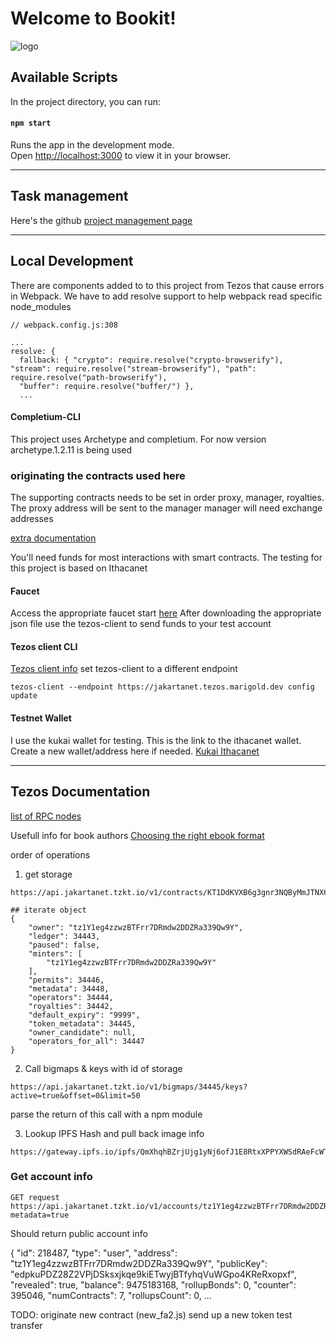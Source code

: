 # Welcome to Bookit!
![logo](https://64.media.tumblr.com/0d1384f5926bf41dfa090ad86595346b/b2c02e89d3182d04-c3/s540x810/ae67933ba43db02d83e4be3c54deee60ba32c230.gif)


## Available Scripts

In the project directory, you can run:

#### `npm start`

Runs the app in the development mode.\
Open [http://localhost:3000](http://localhost:3000) to view it in your browser.

---
## Task management

Here's the github [project management page](https://github.com/users/mrnigelalford/projects/2)

---

## Local Development

There are components added to to this project from Tezos that cause errors in Webpack. We have to add resolve support to help webpack read specific node_modules

```
// webpack.config.js:308

...
resolve: {
  fallback: { "crypto": require.resolve("crypto-browserify"), "stream": require.resolve("stream-browserify"), "path": require.resolve("path-browserify"),
  "buffer": require.resolve("buffer/") },
  ...

```

#### Completium-CLI
This project uses Archetype and completium. For now version archetype.1.2.11 is being used

### originating the contracts used here
  The supporting contracts needs to be set in order
  proxy, manager, royalties. 
  The proxy address will be sent to the manager
  manager will need exchange addresses

  [extra documentation](https://github.com/rarible/tezos-protocol-contracts/blob/9c83e34ec41ef66f3ac4f286d2dce8002ccda70e/exchange-v2/README.md)

You'll need funds for most interactions with smart contracts. The testing for this project is based on Ithacanet

#### Faucet

Access the appropriate faucet start [here](https://teztnets.xyz/)
After downloading the appropriate json file use the tezos-client to send funds to your test account

#### Tezos client CLI

[Tezos client info](https://assets.tqtezos.com/docs/setup/1-tezos-client/)
set tezos-client to a different endpoint
```
tezos-client --endpoint https://jakartanet.tezos.marigold.dev config update
```

#### Testnet Wallet

I use the kukai wallet for testing. This is the link to the ithacanet wallet. Create a new wallet/address here if needed.
[Kukai Ithacanet](https://ithacanet.kukai.app/)

---
## Tezos Documentation

[list of RPC nodes](https://tezostaquito.io/docs/rpc_nodes/)

Usefull info for book authors
[Choosing the right ebook format](https://learn.g2.com/ebook-formats)


order of operations

1. get storage
```
https://api.jakartanet.tzkt.io/v1/contracts/KT1DdKVXB6g3gnr3NQByMmJTNX6MDt1UMudY/storage

## iterate object
{
    "owner": "tz1Y1eg4zzwzBTFrr7DRmdw2DDZRa339Qw9Y",
    "ledger": 34443,
    "paused": false,
    "minters": [
        "tz1Y1eg4zzwzBTFrr7DRmdw2DDZRa339Qw9Y"
    ],
    "permits": 34446,
    "metadata": 34448,
    "operators": 34444,
    "royalties": 34442,
    "default_expiry": "9999",
    "token_metadata": 34445,
    "owner_candidate": null,
    "operators_for_all": 34447
}
```

2. Call bigmaps & keys with id of storage
```
https://api.jakartanet.tzkt.io/v1/bigmaps/34445/keys?active=true&offset=0&limit=50
```

parse the return of this call with a npm module

3. Lookup IPFS Hash and pull back image info
```
https://gateway.ipfs.io/ipfs/QmXhqhBZrjUjg1yNj6ofJ1E8RtxXPPYXWSdRAeFcWTsEuq
```

### Get account info

```
GET request https://api.jakartanet.tzkt.io/v1/accounts/tz1Y1eg4zzwzBTFrr7DRmdw2DDZRa339Qw9Y?metadata=true
```
Should return public account info

{
    "id": 218487,
    "type": "user",
    "address": "tz1Y1eg4zzwzBTFrr7DRmdw2DDZRa339Qw9Y",
    "publicKey": "edpkuPDZ28Z2VPjDSksxjkqe9kiETwyjBTfyhqVuWGpo4KReRxopxf",
    "revealed": true,
    "balance": 9475183168,
    "rollupBonds": 0,
    "counter": 395046,
    "numContracts": 7,
    "rollupsCount": 0,
...


TODO:
originate new contract (new_fa2.js)
send up a new token
test transfer